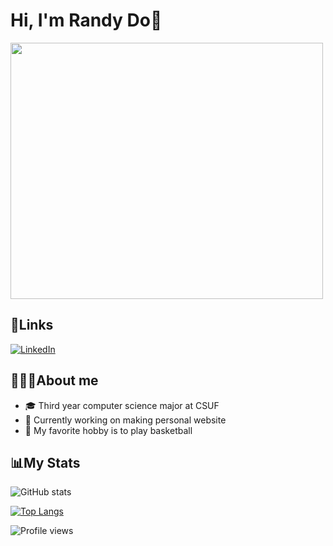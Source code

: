 # Hi, I'm Randy Do🫡

<img src="https://media.giphy.com/media/v1.Y2lkPTc5MGI3NjExNjhmMDg5OTY1ZmNiM2UwNWRiNjZhMWU2MTU3NWFlMzhjNzVhMWU2MCZjdD1z/W8oRwnoBndXVQ3OERD/giphy.gif" width="500" height="410" />

## 🔗Links
[![LinkedIn](https://img.shields.io/badge/LinkedIn-0077B5?style=for-the-badge&logo=linkedin&logoColor=white)](https://www.linkedin.com/in/randy-do-26b63b209)


## 👨🏻‍💻About me
- 🎓 Third year computer science major at CSUF
- 🤔 Currently working on making personal website
- 🏀 My favorite hobby is to play basketball

## 📊My Stats
![GitHub stats](https://github-readme-stats-sigma-five.vercel.app/api?username=randyydoo&show_icons=true&theme=algolia)  

[![Top Langs](https://github-readme-stats-sigma-five.vercel.app/api/top-langs/?username=randyydoo&theme=algolia)](https://github.com/randyydoo/github-readme-stats)


![Profile views](https://gpvc.arturio.dev/randyydoo)  

